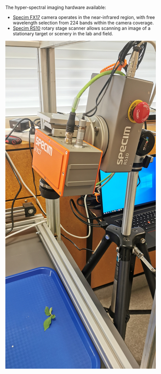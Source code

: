 The hyper-spectral imaging hardware available:

* [Specim FX17](https://www.specim.com/products/specim-fx17/) camera operates 
  in the near-infrared region, with free wavelength selection from 224 bands 
  within the camera coverage.
* [Specim RS10](https://www.specim.com/products/rs10-rotary-stage/) rotary 
  stage scanner allows scanning an image of a stationary target or scenery 
  in the lab and field.

![Hyper-spectral camera setup](img/hsi_setup.jpg)
